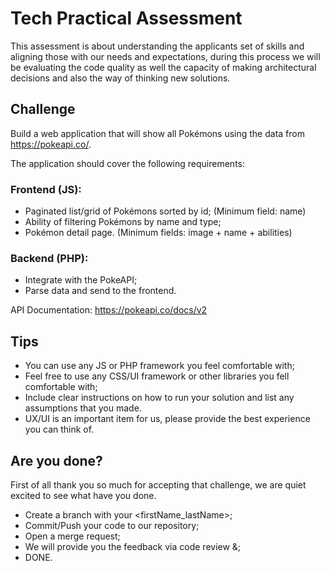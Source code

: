 # Tech Practical Assessment
This assessment is about understanding the applicants set of skills and aligning those with our needs and expectations, during this process
we will be evaluating the code quality as well the capacity of making architectural decisions and also the way of thinking new solutions.

## Challenge
Build a web application that will show all Pokémons using the data from https://pokeapi.co/.

The application should cover the following requirements:

### Frontend (JS):
- Paginated list/grid of Pokémons sorted by id; (Minimum field: name)
- Ability of filtering Pokémons by name and type;
- Pokémon detail page. (Minimum fields: image + name + abilities)

### Backend (PHP):
- Integrate with the PokeAPI;
- Parse data and send to the frontend.

API Documentation:
https://pokeapi.co/docs/v2

## Tips
- You can use any JS or PHP framework you feel comfortable with;
- Feel free to use any CSS/UI framework or other libraries you fell comfortable with;
- Include clear instructions on how to run your solution and list any assumptions that you made.
- UX/UI is an important item for us, please provide the best experience you can think of.

## Are you done?
First of all thank you so much for accepting that challenge, we are quiet excited to see what have you done.

- Create a branch with your <firstName_lastName>;
- Commit/Push your code to our repository;
- Open a merge request;
- We will provide you the feedback via code review &;
- DONE.
